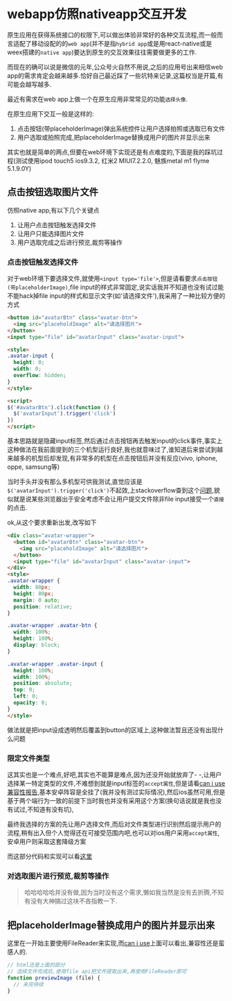 
# webapp仿照nativeapp交互开发

原生应用在获得系统接口的权限下,可以做出体验非常好的各种交互流程,而一般而言适配了移动设配的的`web app`(并不是指`hybrid app`或是用react-native或是weex搭建的`native app`)要达到原生的交互效果往往需要做更多的工作.

而现在的确可以说是微信的元年,公众号火自然不用说,之后的应用号出来相信web app的需求肯定会越来越多.恰好自己最近踩了一些坑特来记录,这篇权当是开篇,有可能会越写越多.

最近有需求在web app上做一个在原生应用非常常见的功能`选择头像`.

在原生应用下交互一般是这样的:

1. 点击按钮(带placeholderImage)弹出系统控件让用户选择拍照或选取已有文件
1. 用户选取或拍照完成,把placeholderImage替换成用户的图片并显示出来

其实也就是简单的两点,但要在web环境下实现还是有点难度的,下面是我的踩坑过程(测试使用ipod touch5 ios9.3.2, 红米2 MIUI7.2.2.0, 魅族metal m1 flyme 5.1.9.0Y)

## 点击按钮选取图片文件

仿照native app,有以下几个关键点

1. 让用户点击按钮触发选择文件
1. 让用户只能选择图片文件
1. 用户选取完成之后进行预览,裁剪等操作

### 点击按钮触发选择文件

对于web环境下要选择文件,就使用`<input type='file'>`,但是请看要求`点击按钮(带placeholderImage)`,file input的样式非常固定,说实话我并不知道也没有试过能不能hack掉file input的样式和显示文字(如'请选择文件'),我采用了一种比较方便的方式

```html
<button id="avatarBtn" class="avatar-btn">
  <img src="placeholdImage" alt="请选择图片">
</button>
<input type="file" id="avatarInput" class="avatar-input">

<style>
.avatar-input {
  height: 0;
  width: 0;
  overflow: hidden;
}
</style>

<script>
$('#avatarBtn').click(function () {
  $('avatarInput').trigger('click')
})
</script>
```

基本思路就是隐藏input标签,然后通过点击按钮再去触发input的click事件,事实上这种做法在我前面提到的三个机型运行良好,我也就意味过了,谁知道后来尝试到越来越多的机型后却发现,有非常多的机型在点击按钮后并没有反应(vivo, iphone, oppe, samsung等)

当时手头并没有那么多机型可供我测试,直觉应该是`$('avatarInput').trigger('click')`不起效,上stackoverflow查到这个[问题](http://stackoverflow.com/questions/25886480/trigger-click-on-input-file),貌似就是说某些浏览器出于安全考虑不会让用户提交文件除非file input接受一个`直接`的点击.

ok,从这个要求重新出发,改写如下

```html
<div class="avatar-wrapper">
  <button id="avatarBtn" class="avatar-btn">
    <img src="placeholdImage" alt="请选择图片">
  </button>
  <input type="file" id="avatarInput" class="avatar-input">
</div>
<style>
.avatar-wrapper {
  width: 80px;
  height: 80px;
  margin: 0 auto;
  position: relative;
}

.avatar-wrapper .avatar-btn {
  width: 100%;
  height: 100%;
  display: block;
}

.avatar-wrapper .avatar-input {
  height: 100%;
  width: 100%;
  position: absolute;
  top: 0;
  left: 0;
  opacity: 0;
}
</style>
```

做法就是把input设成透明然后覆盖到button的区域上,这种做法暂且还没有出现什么问题

### 限定文件类型

这其实也是一个难点,好吧,其实也不能算是难点,因为还没开始就放弃了- -,让用户选择某一特定类型的文件,不难想到就是input标签的`accept属性`,但是请看[can i use兼容性报告](http://caniuse.com/#search=accept%20attribute%20for%20file%20input),基本安卓阵容是全挂了(我并没有测过实际情况),然后ios虽然可用,但是基于两个端行为一致的前提下当时我也并没有采用这个方案(换句话说就是我也没有试过,不知道有没有坑),

最终我选择的方案的先让用户选择文件,而后对文件类型进行识别然后提示用户的流程,稍有出入但个人觉得还在可接受范围内吧,也可以对ios用户采用`accept属性`,安卓用户则采取这套降级方案

而这部分代码和实现可以看[这里](https://github.com/funkyLover/posts/blob/master/2016/9/get-file-type-in-android-moblie-browser.md)

### 对选取图片进行预览,裁剪等操作

> 哈哈哈哈哈并没有做,因为当时没有这个需求,懒如我当然是没有去折腾,不知有没有大神搞过这块不吝指教一下.


## 把placeholderImage替换成用户的图片并显示出来

这里在一开始主要使用FileReader来实现,而[can i use](http://caniuse.com/#search=file)上面可以看出,兼容性还是蛮感人的.

```js
// html还是上面的部分
// 选择文件完成后,使用file api把文件提取出来,再使用FileReader即可
function previewImage (file) {
  // 未完待续
}
```


